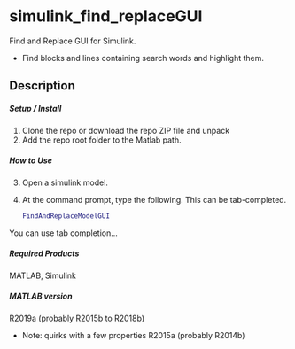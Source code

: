 simulink_find_replaceGUI
====
Find and Replace GUI for Simulink.
* Find blocks and lines containing search words and highlight them.

## Description
##### Setup / Install

1. Clone the repo or download the repo ZIP file and unpack
2. Add the repo root folder to the Matlab path.

##### How to Use

3. Open a simulink model.
4. At the command prompt, type the following. This can be tab-completed.
   
    ```matlab
    FindAndReplaceModelGUI
    ```

You can use tab completion...

##### Required Products
MATLAB, Simulink

#####  MATLAB version
R2019a (probably R2015b to R2018b)
  - Note: quirks with a few properties
R2015a (probably R2014b)
